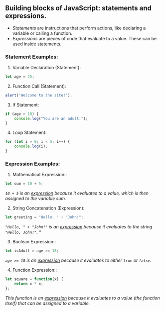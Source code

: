  ## Building blocks of JavaScript: **statements** and **expressions**.

- *Statements* are instructions that perform actions, like declaring a variable or calling a function.
- *Expressions* are pieces of code that evaluate to a value. These can be used inside statements.

### Statement Examples:

1. Variable Declaration (Statement):
```js
let age = 25;
```

2. Function Call (Statement):
```js
alert('Welcome to the site!');
```

3. If Statement:
```js
if (age > 18) {
    console.log("You are an adult.");
}
```

4. Loop Statement:
```js
for (let i = 0; i < 5; i++) {
    console.log(i);
}
```

### Expression Examples:

1. Mathematical Expression::
```js
let sum = 10 + 5;
```
*```10 + 5``` is an <u>expression</u> because it evaluates to a value, which is then assigned to the variable sum.*

2. String Concatenation (Expression):
```js
let greeting = "Hello, " + "John!";
```
*```"Hello, " + "John!"``` is an <u>expression</u> because  it evaluates to the string ```"Hello, John!"```.*
*

3. Boolean Expression::
```js
let isAdult = age >= 18;
```
*```age >= 18``` is an <u>expression</u>  because it evaluates to either ```true``` or ```false```.*

4. Function Expression::
```js
let square = function(x) {
    return x * x;
};
```
*This function is an <u>expression</u>  because it evaluates to a value (the function itself) that can be assigned to a variable.*